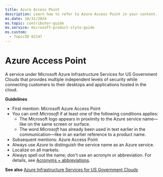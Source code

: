 ```yaml
---
title: Azure Access Point
description: Learn how to refer to Azure Access Point in your content.
ms.date: 10/31/2024
ms.topic: contributor-guide
ms.service: microsoft-product-style-guide
ms.custom:
  - TopicID 62147
---
```



# Azure Access Point

A service under Microsoft Azure Infrastructure Services for US Government Clouds that provides multiple independent levels of security while connecting customers to their desktops and applications hosted in the cloud.

**Guidelines**

- First mention: Microsoft Azure Access Point
- You can omit *Microsoft* if at least one of the following conditions applies:
  - The Microsoft logo appears in proximity to the Azure service name—like on the same screen or surface.
  - The word *Microsoft* has already been used in text earlier in the communication—like in an earlier reference to a product name.
- Subsequent mentions: Azure Access Point
- Always use *Azure* to distinguish the service name as an Azure service.
- Localize on all markets.
- Always spell out the name; don't use an acronym or abbreviation. For details, see [Acronyms + abbreviations](~\acronyms-and-abbreviations.md).

**See also** [Azure Infrastructure Services for US Government Clouds](~\a_z_names_terms\a\azure-infrastructure-services-for-us-government-clouds.md)

